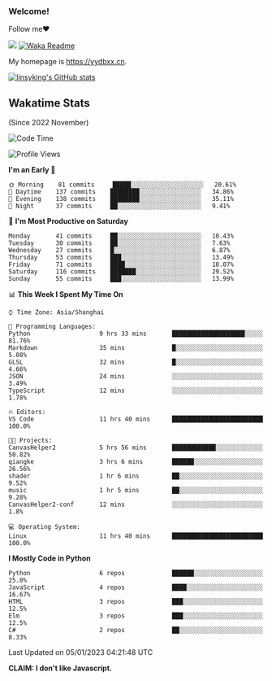 ### Welcome!

Follow me:heart:

![](https://visitor-badge.glitch.me/badge?page_id=linsyking.linsyking)
[![Waka Readme](https://github.com/linsyking/linsyking/actions/workflows/waka-readme.yml/badge.svg)](https://github.com/linsyking/linsyking/actions/workflows/waka-readme.yml)

My homepage is <https://yydbxx.cn>.

[![linsyking's GitHub stats](https://github-readme-stats.vercel.app/api?username=linsyking&show_icons=true&theme=onedark)](https://github.com/anuraghazra/github-readme-stats)

## Wakatime Stats

(Since 2022 November)

<!--START_SECTION:waka-->
![Code Time](http://img.shields.io/badge/Code%20Time-61%20hrs%209%20mins-blue)

![Profile Views](http://img.shields.io/badge/Profile%20Views-0-blue)

**I'm an Early 🐤** 

```text
🌞 Morning    81 commits     █████░░░░░░░░░░░░░░░░░░░░   20.61% 
🌆 Daytime    137 commits    ████████░░░░░░░░░░░░░░░░░   34.86% 
🌃 Evening    138 commits    ████████░░░░░░░░░░░░░░░░░   35.11% 
🌙 Night      37 commits     ██░░░░░░░░░░░░░░░░░░░░░░░   9.41%

```
📅 **I'm Most Productive on Saturday** 

```text
Monday       41 commits     ██░░░░░░░░░░░░░░░░░░░░░░░   10.43% 
Tuesday      30 commits     ██░░░░░░░░░░░░░░░░░░░░░░░   7.63% 
Wednesday    27 commits     █░░░░░░░░░░░░░░░░░░░░░░░░   6.87% 
Thursday     53 commits     ███░░░░░░░░░░░░░░░░░░░░░░   13.49% 
Friday       71 commits     ████░░░░░░░░░░░░░░░░░░░░░   18.07% 
Saturday     116 commits    ███████░░░░░░░░░░░░░░░░░░   29.52% 
Sunday       55 commits     ███░░░░░░░░░░░░░░░░░░░░░░   13.99%

```


📊 **This Week I Spent My Time On** 

```text
⌚︎ Time Zone: Asia/Shanghai

💬 Programming Languages: 
Python                   9 hrs 33 mins       ████████████████████░░░░░   81.76% 
Markdown                 35 mins             █░░░░░░░░░░░░░░░░░░░░░░░░   5.08% 
GLSL                     32 mins             █░░░░░░░░░░░░░░░░░░░░░░░░   4.66% 
JSON                     24 mins             ░░░░░░░░░░░░░░░░░░░░░░░░░   3.49% 
TypeScript               12 mins             ░░░░░░░░░░░░░░░░░░░░░░░░░   1.78%

🔥 Editors: 
VS Code                  11 hrs 40 mins      █████████████████████████   100.0%

🐱‍💻 Projects: 
CanvasHelper2            5 hrs 56 mins       ████████████░░░░░░░░░░░░░   50.82% 
qiangke                  3 hrs 6 mins        ██████░░░░░░░░░░░░░░░░░░░   26.56% 
shader                   1 hr 6 mins         ██░░░░░░░░░░░░░░░░░░░░░░░   9.52% 
music                    1 hr 5 mins         ██░░░░░░░░░░░░░░░░░░░░░░░   9.28% 
CanvasHelper2-conf       12 mins             ░░░░░░░░░░░░░░░░░░░░░░░░░   1.8%

💻 Operating System: 
Linux                    11 hrs 40 mins      █████████████████████████   100.0%

```

**I Mostly Code in Python** 

```text
Python                   6 repos             ██████░░░░░░░░░░░░░░░░░░░   25.0% 
JavaScript               4 repos             ████░░░░░░░░░░░░░░░░░░░░░   16.67% 
HTML                     3 repos             ███░░░░░░░░░░░░░░░░░░░░░░   12.5% 
Elm                      3 repos             ███░░░░░░░░░░░░░░░░░░░░░░   12.5% 
C#                       2 repos             ██░░░░░░░░░░░░░░░░░░░░░░░   8.33%

```



 Last Updated on 05/01/2023 04:21:48 UTC
<!--END_SECTION:waka-->

**CLAIM: I don't like Javascript.**
